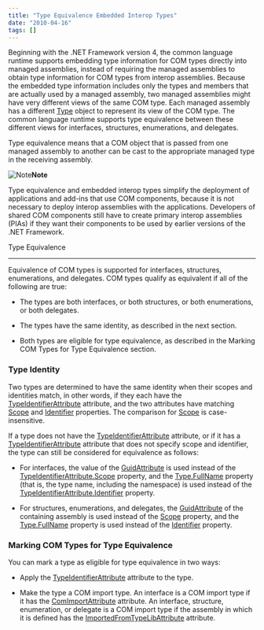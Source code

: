 ```yaml
---
title: "Type Equivalence Embedded Interop Types"
date: "2010-04-16"
tags: []
---
```


Beginning with the .NET Framework version 4, the common language runtime supports embedding type information for COM types directly into managed assemblies, instead of requiring the managed assemblies to obtain type information for COM types from interop assemblies. Because the embedded type information includes only the types and members that are actually used by a managed assembly, two managed assemblies might have very different views of the same COM type. Each managed assembly has a different [Type](<http://msdn.microsoft.com/en-us/library/system.type(v=VS.100).aspx>) object to represent its view of the COM type. The common language runtime supports type equivalence between these different views for interfaces, structures, enumerations, and delegates.

Type equivalence means that a COM object that is passed from one managed assembly to another can be cast to the appropriate managed type in the receiving assembly.

![Note](http://i.msdn.microsoft.com/Hash/030c41d9079671d09a62d8e2c1db6973.gif)**Note**

Type equivalence and embedded interop types simplify the deployment of applications and add-ins that use COM components, because it is not necessary to deploy interop assemblies with the applications. Developers of shared COM components still have to create primary interop assemblies (PIAs) if they want their components to be used by earlier versions of the .NET Framework.

Type Equivalence

---

Equivalence of COM types is supported for interfaces, structures, enumerations, and delegates. COM types qualify as equivalent if all of the following are true:

- The types are both interfaces, or both structures, or both enumerations, or both delegates.

- The types have the same identity, as described in the next section.

- Both types are eligible for type equivalence, as described in the Marking COM Types for Type Equivalence section.

### Type Identity

Two types are determined to have the same identity when their scopes and identities match, in other words, if they each have the [TypeIdentifierAttribute](<http://msdn.microsoft.com/en-us/library/system.runtime.interopservices.typeidentifierattribute(v=VS.100).aspx>) attribute, and the two attributes have matching [Scope](<http://msdn.microsoft.com/en-us/library/system.runtime.interopservices.typeidentifierattribute.scope(v=VS.100).aspx>) and [Identifier](<http://msdn.microsoft.com/en-us/library/system.runtime.interopservices.typeidentifierattribute.identifier(v=VS.100).aspx>) properties. The comparison for [Scope](<http://msdn.microsoft.com/en-us/library/system.runtime.interopservices.typeidentifierattribute.scope(v=VS.100).aspx>) is case-insensitive.

If a type does not have the [TypeIdentifierAttribute](<http://msdn.microsoft.com/en-us/library/system.runtime.interopservices.typeidentifierattribute(v=VS.100).aspx>) attribute, or if it has a [TypeIdentifierAttribute](<http://msdn.microsoft.com/en-us/library/system.runtime.interopservices.typeidentifierattribute(v=VS.100).aspx>) attribute that does not specify scope and identifier, the type can still be considered for equivalence as follows:

- For interfaces, the value of the [GuidAttribute](<http://msdn.microsoft.com/en-us/library/system.runtime.interopservices.guidattribute(v=VS.100).aspx>) is used instead of the [TypeIdentifierAttribute.Scope](<http://msdn.microsoft.com/en-us/library/system.runtime.interopservices.typeidentifierattribute.scope(v=VS.100).aspx>) property, and the [Type.FullName](<http://msdn.microsoft.com/en-us/library/system.type.fullname(v=VS.100).aspx>) property (that is, the type name, including the namespace) is used instead of the [TypeIdentifierAttribute.Identifier](<http://msdn.microsoft.com/en-us/library/system.runtime.interopservices.typeidentifierattribute.identifier(v=VS.100).aspx>) property.

- For structures, enumerations, and delegates, the [GuidAttribute](<http://msdn.microsoft.com/en-us/library/system.runtime.interopservices.guidattribute(v=VS.100).aspx>) of the containing assembly is used instead of the [Scope](<http://msdn.microsoft.com/en-us/library/system.runtime.interopservices.typeidentifierattribute.scope(v=VS.100).aspx>) property, and the [Type.FullName](<http://msdn.microsoft.com/en-us/library/system.type.fullname(v=VS.100).aspx>) property is used instead of the [Identifier](<http://msdn.microsoft.com/en-us/library/system.runtime.interopservices.typeidentifierattribute.identifier(v=VS.100).aspx>) property.

### Marking COM Types for Type Equivalence

You can mark a type as eligible for type equivalence in two ways:

- Apply the [TypeIdentifierAttribute](<http://msdn.microsoft.com/en-us/library/system.runtime.interopservices.typeidentifierattribute(v=VS.100).aspx>) attribute to the type.

- Make the type a COM import type. An interface is a COM import type if it has the [ComImportAttribute](<http://msdn.microsoft.com/en-us/library/system.runtime.interopservices.comimportattribute(v=VS.100).aspx>) attribute. An interface, structure, enumeration, or delegate is a COM import type if the assembly in which it is defined has the [ImportedFromTypeLibAttribute](<http://msdn.microsoft.com/en-us/library/system.runtime.interopservices.importedfromtypelibattribute(v=VS.100).aspx>) attribute.
